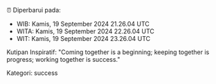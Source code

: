 ⏰ Diperbarui pada:
- WIB: Kamis, 19 September 2024 21.26.04 UTC
- WITA: Kamis, 19 September 2024 22.26.04 UTC
- WIT: Kamis, 19 September 2024 23.26.04 UTC

Kutipan Inspiratif:
"Coming together is a beginning; keeping together is progress; working together is success."


Kategori: success

